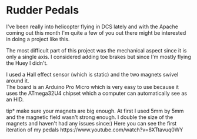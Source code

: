# Rudder Pedals
I've been really into helicopter flying in DCS lately and with the Apache coming out this month I'm quite a few of you out there might be interested in doing a project like this.
<p>The most difficult part of this project was the mechanical aspect since it is only a single axis.
I considered adding toe brakes but since I'm mostly flying the Huey I didn't.
<p>I used a Hall effect sensor (which is static) and the two magnets swivel around it.
<br>The board is an Arduino Pro Micro which is very easy to use because it uses the ATmega32U4 chipset which a computer can automatically see as an HID. 
<p>tip* make sure your magnets are big enough. At first I used 5mm by 5mm and the magnetic field wasn't strong enough. I double the size of the magnets and haven't had any issues since:)
Here you can see the first iteration of my pedals https://www.youtube.com/watch?v=8XTtavuq0WY 
